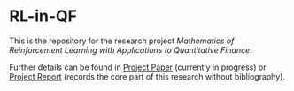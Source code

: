 # RL-in-QF
This is the repository for the research project <em>Mathematics of Reinforcement 
Learning with Applications to Quantitative Finance</em>.

Further details can be found in [Project Paper](papers/paper_2-col.pdf) 
(currently in progress) or [Project Report](papers/report.pdf) (records the 
core part of this research without bibliography).
